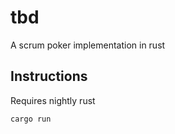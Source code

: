 # tbd

A scrum poker implementation in rust

## Instructions

Requires nightly rust
```
cargo run
```
